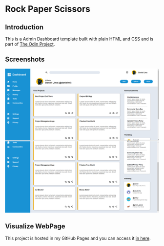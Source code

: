 # Rock Paper Scissors

## Introduction

This is a Admin Dashboard template built with plain HTML and CSS and is part of [The Odin Project](https://www.theodinproject.com/).

## Screenshots

![Project screenshot](./assets/screenshots/project-1.png "Project screenshot")
![Project screenshot](./assets/screenshots/project-2.png "Project screenshot")

## Visualize WebPage

This project is hosted in my GitHub Pages and you can access it [in here](https://daniellima0.github.io/admin-dashboard/).
